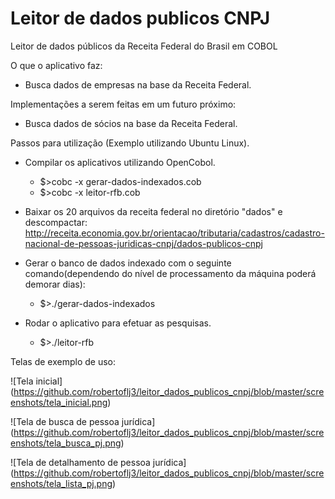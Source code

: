 # Leitor de dados publicos CNPJ
Leitor de dados públicos da Receita Federal do Brasil em COBOL

O que o aplicativo faz:
* Busca dados de empresas na base da Receita Federal.

Implementações a serem feitas em um futuro próximo:
* Busca dados de sócios na base da Receita Federal.

Passos para utilização (Exemplo utilizando Ubuntu Linux).

- Compilar os aplicativos utilizando OpenCobol.
  - $>cobc -x gerar-dados-indexados.cob
  - $>cobc -x leitor-rfb.cob

- Baixar os 20 arquivos da receita federal no diretório "dados" e descompactar: http://receita.economia.gov.br/orientacao/tributaria/cadastros/cadastro-nacional-de-pessoas-juridicas-cnpj/dados-publicos-cnpj

- Gerar o banco de dados indexado com o seguinte comando(dependendo do nível de processamento da máquina poderá demorar dias):
  - $>./gerar-dados-indexados

- Rodar o aplicativo para efetuar as pesquisas.
  - $>./leitor-rfb

Telas de exemplo de uso:

![Tela inicial]
(https://github.com/robertoflj3/leitor_dados_publicos_cnpj/blob/master/screenshots/tela_inicial.png)

![Tela de busca de pessoa jurídica]
(https://github.com/robertoflj3/leitor_dados_publicos_cnpj/blob/master/screenshots/tela_busca_pj.png)

![Tela de detalhamento de pessoa jurídica]
(https://github.com/robertoflj3/leitor_dados_publicos_cnpj/blob/master/screenshots/tela_lista_pj.png)
